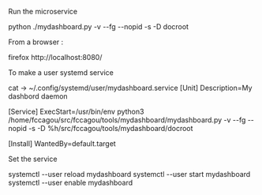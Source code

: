 

Run the microservice

   python ./mydashboard.py -v --fg --nopid -s -D docroot

From a browser :

   firefox http://localhost:8080/


To make a user systemd service

   cat -> ~/.config/systemd/user/mydashboard.service
   [Unit]
   Description=My dashbord daemon
   
   [Service]
   ExecStart=/usr/bin/env python3  /home/fccagou/src/fccagou/tools/mydashboard/mydashboard.py -v --fg --nopid -s -D %h/src/fccagou/tools/mydashboard/docroot 
   
   [Install]
   WantedBy=default.target

Set the service

   systemctl --user reload mydashboard
   systemctl --user start mydashboard
   systemctl --user enable mydashboard

